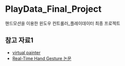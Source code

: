 # PlayData_Final_Project
핸드모션을 이용한 윈도우 컨트롤러_플레이데이터 최종 프로젝트

## 참고 자료1
- [virtual painter](https://www.youtube.com/watch?v=ZiwZaAVbXQo)
- [Real-Time Hand Gesture 논문](https://www.koreascience.or.kr/article/JAKO201919866854640.pdf)
